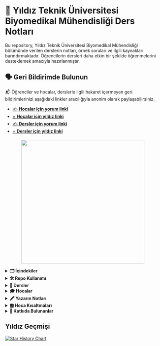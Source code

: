 # 📖 Yıldız Teknik Üniversitesi Biyomedikal Mühendisliği Ders Notları

Bu repository, Yıldız Teknik Üniversitesi Biyomedikal Mühendisliği bölümünde verilen derslerin notları, örnek soruları ve ilgili kaynakları barındırmaktadır. Öğrencilerin dersleri daha etkin bir şekilde öğrenmelerini desteklemek amacıyla hazırlanmıştır.

 ## 🗣️ Geri Bildirimde Bulunun

📬 Öğrenciler ve hocalar, derslerle ilgili hakaret içermeyen geri bildirimlerinizi aşağıdaki linkler aracılığıyla anonim olarak paylaşabilirsiniz.

- [✍️ **Hocalar için yorum linki**](https://forms.gle/iJa1Ebn9kCGTDu1Y9)
- [⭐ **Hocalar için yıldız linki**](https://forms.gle/GmgA72FXY9oYJ2iS6)
- [✍️ **Dersler için yorum linki**](https://forms.gle/bBrBoj5iozdcaCpi6)
- [⭐ **Dersler için yıldız linki**](https://forms.gle/zF7xUKoWrJiJtHzV9)
<p align="center">
<img src="https://komarev.com/ghpvc/?username=baselkelziye&label=Görüntülenme+Sayısı" width="400" height="auto"/>
</p>

<details>
<summary><b>🗂 İçindekiler</b></summary>

## 🗂 İçindekiler

- 🔗 [Repo Kullanımı](#-repo-kullanımı)
</details>

<details>
<summary><b>🛠 Repo Kullanımı</b></summary>




## 🛠 Repo Kullanımı

### ⚙️ Açıklamalar


### 📝 Talimatlar
- 👉 1. Semester - 1. Sınıf 1. Dönem Demektir


### 🔍 Kavramlar
- 💡 **AGNO**
  - 📘 AGNO dönem içindeki derslerin ağırlıklı ortlamasını temsil eder.
- 💡 **Staj**
  - 📘 Staj 30 iş günü yapılır.
</details>

<details>
<summary><b>📖 Dersler</b></summary>




## 📖 Dersler
📄 Bu bölümde, tüm dersler hakkında detaylı bilgiler ve kaynaklar bulunmaktadır. Öğrenciler bu bölümü kullanarak ders materyallerine ve içeriklerine ulaşabilirler.




### 🗓 1. Yıl - Güz


#### 📘 Advanced English 1 👑 En popüler ders (1 oy)
  - 🏷️ **Ders Tipi:** Zorunlu
  - ⭐ **Yıldız Sayıları:**
    - ✅ Dersi Kolay Geçer Miyim: ★★★★★★☆☆☆☆
    - 🎯 Ders Mesleki Açıdan Gerekli Mi: ★★★☆☆☆☆☆☆☆
    - ℹ️ Yıldızlar 1 oy üzerinden hesaplanmıştır. Siz de [linkten](https://forms.gle/zF7xUKoWrJiJtHzV9) anonim şekilde oylamaya katılabilirsiniz.
  - 📂 [Ders Klasörü](https://github.com/Souhib-khalbous/YTU_BME_Arch/tree/main//1-1/Advanced%20English%201)


#### 📘 Differential Equations 
  - 🏷️ **Ders Tipi:** Zorunlu
  - ⭐ **Yıldız Sayıları:**
    - ℹ️ Henüz yıldız veren yok. Siz de [linkten](https://forms.gle/zF7xUKoWrJiJtHzV9) anonim şekilde oylamaya katılabilirsiniz.
  - 📂 [Ders Klasörü](https://github.com/Souhib-khalbous/YTU_BME_Arch/tree/main//1-1/Differential%20Equations)


#### 📘 General Chemistry 
  - 🏷️ **Ders Tipi:** Zorunlu
  - ⭐ **Yıldız Sayıları:**
    - ℹ️ Henüz yıldız veren yok. Siz de [linkten](https://forms.gle/zF7xUKoWrJiJtHzV9) anonim şekilde oylamaya katılabilirsiniz.
  - 📂 [Ders Klasörü](https://github.com/Souhib-khalbous/YTU_BME_Arch/tree/main//1-1/General%20Chemistry)


#### 📘 Introduction to Biomedical Engineering 
  - 🏷️ **Ders Tipi:** Zorunlu
  - ⭐ **Yıldız Sayıları:**
    - ℹ️ Henüz yıldız veren yok. Siz de [linkten](https://forms.gle/zF7xUKoWrJiJtHzV9) anonim şekilde oylamaya katılabilirsiniz.
  - 👨‍🏫 👩‍🏫 **Dersi Yürüten Akademisyenler:**
    - [KAK](#-prof-dr-kamuran-a-kadipaşaoğlu)
  - 📂 [Ders Klasörü](https://github.com/Souhib-khalbous/YTU_BME_Arch/tree/main//1-1/Introduction%20to%20Biomedical%20Engineering)


#### 📘 Introductory Computer Sciences 
  - 🏷️ **Ders Tipi:** Zorunlu
  - ⭐ **Yıldız Sayıları:**
    - ℹ️ Henüz yıldız veren yok. Siz de [linkten](https://forms.gle/zF7xUKoWrJiJtHzV9) anonim şekilde oylamaya katılabilirsiniz.
  - 👨‍🏫 👩‍🏫 **Dersi Yürüten Akademisyenler:**
    - [GS](#-dr-görkem-serbes)
  - 📂 [Ders Klasörü](https://github.com/Souhib-khalbous/YTU_BME_Arch/tree/main//1-1/Introductory%20Computer%20Sciences)


#### 📘 Mathematics 1 
  - 🏷️ **Ders Tipi:** Zorunlu
  - ⭐ **Yıldız Sayıları:**
    - ℹ️ Henüz yıldız veren yok. Siz de [linkten](https://forms.gle/zF7xUKoWrJiJtHzV9) anonim şekilde oylamaya katılabilirsiniz.
  - 📂 [Ders Klasörü](https://github.com/Souhib-khalbous/YTU_BME_Arch/tree/main//1-1/Mathematics%201)


#### 📘 Physics 1 
  - 🏷️ **Ders Tipi:** Zorunlu
  - ⭐ **Yıldız Sayıları:**
    - ✅ Dersi Kolay Geçer Miyim: ★★★★☆☆☆☆☆☆
    - 🎯 Ders Mesleki Açıdan Gerekli Mi: ★☆☆☆☆☆☆☆☆☆
    - ℹ️ Yıldızlar 1 oy üzerinden hesaplanmıştır. Siz de [linkten](https://forms.gle/zF7xUKoWrJiJtHzV9) anonim şekilde oylamaya katılabilirsiniz.
  - 📂 [Ders Klasörü](https://github.com/Souhib-khalbous/YTU_BME_Arch/tree/main//1-1/Physics%201)


#### 📘 Turkish language 1 
  - 🏷️ **Ders Tipi:** Zorunlu
  - ⭐ **Yıldız Sayıları:**
    - ℹ️ Henüz yıldız veren yok. Siz de [linkten](https://forms.gle/zF7xUKoWrJiJtHzV9) anonim şekilde oylamaya katılabilirsiniz.
  - 📂 [Ders Klasörü](https://github.com/Souhib-khalbous/YTU_BME_Arch/tree/main//1-1/Turkish%20language%201)

### 🗓 1. Yıl - Bahar


#### 📘 Advanced English 2 
  - 🏷️ **Ders Tipi:** Zorunlu
  - ⭐ **Yıldız Sayıları:**
    - ℹ️ Henüz yıldız veren yok. Siz de [linkten](https://forms.gle/zF7xUKoWrJiJtHzV9) anonim şekilde oylamaya katılabilirsiniz.
  - 📂 [Ders Klasörü](https://github.com/Souhib-khalbous/YTU_BME_Arch/tree/main//1-2/Advanced%20English%202)


#### 📘 Cell Biology 
  - 🏷️ **Ders Tipi:** Zorunlu
  - ⭐ **Yıldız Sayıları:**
    - ℹ️ Henüz yıldız veren yok. Siz de [linkten](https://forms.gle/zF7xUKoWrJiJtHzV9) anonim şekilde oylamaya katılabilirsiniz.
  - 👨‍🏫 👩‍🏫 **Dersi Yürüten Akademisyenler:**
    - [GGP](#-dr-görke-gürel-peközer)
    - [KAK](#-prof-dr-kamuran-a-kadipaşaoğlu)
  - 📂 [Ders Klasörü](https://github.com/Souhib-khalbous/YTU_BME_Arch/tree/main//1-2/Cell%20Biology)


#### 📘 Mathematics 2 
  - 🏷️ **Ders Tipi:** Zorunlu
  - ⭐ **Yıldız Sayıları:**
    - ℹ️ Henüz yıldız veren yok. Siz de [linkten](https://forms.gle/zF7xUKoWrJiJtHzV9) anonim şekilde oylamaya katılabilirsiniz.
  - 📂 [Ders Klasörü](https://github.com/Souhib-khalbous/YTU_BME_Arch/tree/main//1-2/Mathematics%202)


#### 📘 Physics 2 
  - 🏷️ **Ders Tipi:** Zorunlu
  - ⭐ **Yıldız Sayıları:**
    - ℹ️ Henüz yıldız veren yok. Siz de [linkten](https://forms.gle/zF7xUKoWrJiJtHzV9) anonim şekilde oylamaya katılabilirsiniz.
  - 📂 [Ders Klasörü](https://github.com/Souhib-khalbous/YTU_BME_Arch/tree/main//1-2/Physics%202)


#### 📘 Probability& Biostatistics 
  - 🏷️ **Ders Tipi:** Zorunlu
  - ⭐ **Yıldız Sayıları:**
    - ℹ️ Henüz yıldız veren yok. Siz de [linkten](https://forms.gle/zF7xUKoWrJiJtHzV9) anonim şekilde oylamaya katılabilirsiniz.
  - 👨‍🏫 👩‍🏫 **Dersi Yürüten Akademisyenler:**
    - [OG](#-prof-dr-osman-günay--en-popüler-hoca-1-oy)
  - 📂 [Ders Klasörü](https://github.com/Souhib-khalbous/YTU_BME_Arch/tree/main//1-2/Probability&%20Biostatistics)


#### 📘 Turkish language 2 
  - 🏷️ **Ders Tipi:** Zorunlu
  - ⭐ **Yıldız Sayıları:**
    - ℹ️ Henüz yıldız veren yok. Siz de [linkten](https://forms.gle/zF7xUKoWrJiJtHzV9) anonim şekilde oylamaya katılabilirsiniz.
  - 📂 [Ders Klasörü](https://github.com/Souhib-khalbous/YTU_BME_Arch/tree/main//1-2/Turkish%20language%202)

### 🗓 2. Yıl - Güz


#### 📘 Biochemistry 
  - 🏷️ **Ders Tipi:** Zorunlu
  - ⭐ **Yıldız Sayıları:**
    - ✅ Dersi Kolay Geçer Miyim: ★★★★★☆☆☆☆☆
    - 🎯 Ders Mesleki Açıdan Gerekli Mi: ★★★★★★★★★★
    - ℹ️ Yıldızlar 1 oy üzerinden hesaplanmıştır. Siz de [linkten](https://forms.gle/zF7xUKoWrJiJtHzV9) anonim şekilde oylamaya katılabilirsiniz.
  - 👨‍🏫 👩‍🏫 **Dersi Yürüten Akademisyenler:**
    - [GGP](#-dr-görke-gürel-peközer)
  - 📂 [Ders Klasörü](https://github.com/Souhib-khalbous/YTU_BME_Arch/tree/main//2-1/Biochemistry)


#### 📘 Circuit Theory 
  - 🏷️ **Ders Tipi:** Zorunlu
  - ⭐ **Yıldız Sayıları:**
    - ℹ️ Henüz yıldız veren yok. Siz de [linkten](https://forms.gle/zF7xUKoWrJiJtHzV9) anonim şekilde oylamaya katılabilirsiniz.
  - 👨‍🏫 👩‍🏫 **Dersi Yürüten Akademisyenler:**
    - [GS](#-dr-görkem-serbes)
  - 📂 [Ders Klasörü](https://github.com/Souhib-khalbous/YTU_BME_Arch/tree/main//2-1/Circuit%20Theory)


#### 📘 Elective 1-1 
  - 🏷️ **Ders Tipi:** Seçmeli
  - ⭐ **Yıldız Sayıları:**
    - ℹ️ Henüz yıldız veren yok. Siz de [linkten](https://forms.gle/zF7xUKoWrJiJtHzV9) anonim şekilde oylamaya katılabilirsiniz.
  - 📂 [Ders Klasörü](https://github.com/Souhib-khalbous/YTU_BME_Arch/tree/main//2-1/Elective%201-1)


#### 📘 Introduction to Human Anatomy & Physiology 
  - 🏷️ **Ders Tipi:** Zorunlu
  - ⭐ **Yıldız Sayıları:**
    - ℹ️ Henüz yıldız veren yok. Siz de [linkten](https://forms.gle/zF7xUKoWrJiJtHzV9) anonim şekilde oylamaya katılabilirsiniz.
  - 👨‍🏫 👩‍🏫 **Dersi Yürüten Akademisyenler:**
    - [SÖ](#-doç-dr-sakip-önder)
  - 📂 [Ders Klasörü](https://github.com/Souhib-khalbous/YTU_BME_Arch/tree/main//2-1/Introduction%20to%20Human%20Anatomy%20&%20Physiology)


#### 📘 Linear Algebra 
  - 🏷️ **Ders Tipi:** Zorunlu
  - ⭐ **Yıldız Sayıları:**
    - ℹ️ Henüz yıldız veren yok. Siz de [linkten](https://forms.gle/zF7xUKoWrJiJtHzV9) anonim şekilde oylamaya katılabilirsiniz.
  - 📂 [Ders Klasörü](https://github.com/Souhib-khalbous/YTU_BME_Arch/tree/main//2-1/Linear%20Algebra)


#### 📘 Occupational Health And Safety 1 
  - 🏷️ **Ders Tipi:** Zorunlu
  - ⭐ **Yıldız Sayıları:**
    - ℹ️ Henüz yıldız veren yok. Siz de [linkten](https://forms.gle/zF7xUKoWrJiJtHzV9) anonim şekilde oylamaya katılabilirsiniz.
  - 📂 [Ders Klasörü](https://github.com/Souhib-khalbous/YTU_BME_Arch/tree/main//2-1/Occupational%20Health%20And%20Safety%201)


#### 📘 Social Elective 1-1 
  - 🏷️ **Ders Tipi:** Seçmeli
  - ⭐ **Yıldız Sayıları:**
    - ℹ️ Henüz yıldız veren yok. Siz de [linkten](https://forms.gle/zF7xUKoWrJiJtHzV9) anonim şekilde oylamaya katılabilirsiniz.
  - 📂 [Ders Klasörü](https://github.com/Souhib-khalbous/YTU_BME_Arch/tree/main//2-1/Social%20Elective%201-1)

### 🗓 2. Yıl - Bahar


#### 📘 Analog Electronics 
  - 🏷️ **Ders Tipi:** Zorunlu
  - ⭐ **Yıldız Sayıları:**
    - ℹ️ Henüz yıldız veren yok. Siz de [linkten](https://forms.gle/zF7xUKoWrJiJtHzV9) anonim şekilde oylamaya katılabilirsiniz.
  - 👨‍🏫 👩‍🏫 **Dersi Yürüten Akademisyenler:**
    - [İC](#-dr-i̇smail-cantürk)
  - 📂 [Ders Klasörü](https://github.com/Souhib-khalbous/YTU_BME_Arch/tree/main//2-2/Analog%20Electronics)


#### 📘 Electronic Analogy 
  - 🏷️ **Ders Tipi:** Zorunlu
  - ⭐ **Yıldız Sayıları:**
    - ℹ️ Henüz yıldız veren yok. Siz de [linkten](https://forms.gle/zF7xUKoWrJiJtHzV9) anonim şekilde oylamaya katılabilirsiniz.
  - 👨‍🏫 👩‍🏫 **Dersi Yürüten Akademisyenler:**
    - [İC](#-dr-i̇smail-cantürk)
  - 📂 [Ders Klasörü](https://github.com/Souhib-khalbous/YTU_BME_Arch/tree/main//2-2/Electronic%20Analogy)


#### 📘 Logic Design 
  - 🏷️ **Ders Tipi:** Zorunlu
  - ⭐ **Yıldız Sayıları:**
    - ℹ️ Henüz yıldız veren yok. Siz de [linkten](https://forms.gle/zF7xUKoWrJiJtHzV9) anonim şekilde oylamaya katılabilirsiniz.
  - 👨‍🏫 👩‍🏫 **Dersi Yürüten Akademisyenler:**
    - [GS](#-dr-görkem-serbes)
  - 📂 [Ders Klasörü](https://github.com/Souhib-khalbous/YTU_BME_Arch/tree/main//2-2/Logic%20Design)


#### 📘 Numerical Methods in Biomedical Engineering 
  - 🏷️ **Ders Tipi:** Zorunlu
  - ⭐ **Yıldız Sayıları:**
    - ℹ️ Henüz yıldız veren yok. Siz de [linkten](https://forms.gle/zF7xUKoWrJiJtHzV9) anonim şekilde oylamaya katılabilirsiniz.
  - 👨‍🏫 👩‍🏫 **Dersi Yürüten Akademisyenler:**
    - [OG](#-prof-dr-osman-günay--en-popüler-hoca-1-oy)
  - 📂 [Ders Klasörü](https://github.com/Souhib-khalbous/YTU_BME_Arch/tree/main//2-2/Numerical%20Methods%20in%20Biomedical%20Engineering)


#### 📘 Occupational Health And Safety 2 
  - 🏷️ **Ders Tipi:** Zorunlu
  - ⭐ **Yıldız Sayıları:**
    - ℹ️ Henüz yıldız veren yok. Siz de [linkten](https://forms.gle/zF7xUKoWrJiJtHzV9) anonim şekilde oylamaya katılabilirsiniz.
  - 📂 [Ders Klasörü](https://github.com/Souhib-khalbous/YTU_BME_Arch/tree/main//2-2/Occupational%20Health%20And%20Safety%202)


#### 📘 Signals & Systems 
  - 🏷️ **Ders Tipi:** Zorunlu
  - ⭐ **Yıldız Sayıları:**
    - ℹ️ Henüz yıldız veren yok. Siz de [linkten](https://forms.gle/zF7xUKoWrJiJtHzV9) anonim şekilde oylamaya katılabilirsiniz.
  - 👨‍🏫 👩‍🏫 **Dersi Yürüten Akademisyenler:**
    - [KAK](#-prof-dr-kamuran-a-kadipaşaoğlu)
  - 📂 [Ders Klasörü](https://github.com/Souhib-khalbous/YTU_BME_Arch/tree/main//2-2/Signals%20&%20Systems)


#### 📘 Social Elective 2-1 
  - 🏷️ **Ders Tipi:** Seçmeli
  - ⭐ **Yıldız Sayıları:**
    - ℹ️ Henüz yıldız veren yok. Siz de [linkten](https://forms.gle/zF7xUKoWrJiJtHzV9) anonim şekilde oylamaya katılabilirsiniz.

### 🗓 3. Yıl - Güz


#### 📘 Biomechanics 1 
  - 🏷️ **Ders Tipi:** Zorunlu
  - ⭐ **Yıldız Sayıları:**
    - ℹ️ Henüz yıldız veren yok. Siz de [linkten](https://forms.gle/zF7xUKoWrJiJtHzV9) anonim şekilde oylamaya katılabilirsiniz.
  - 👨‍🏫 👩‍🏫 **Dersi Yürüten Akademisyenler:**
    - [AA](#-doç-dr-ali-akpek)
  - 📂 [Ders Klasörü](https://github.com/Souhib-khalbous/YTU_BME_Arch/tree/main//3-1/Biomechanics%201)


#### 📘 Biosignal Processing 
  - 🏷️ **Ders Tipi:** Zorunlu
  - ⭐ **Yıldız Sayıları:**
    - ℹ️ Henüz yıldız veren yok. Siz de [linkten](https://forms.gle/zF7xUKoWrJiJtHzV9) anonim şekilde oylamaya katılabilirsiniz.
  - 👨‍🏫 👩‍🏫 **Dersi Yürüten Akademisyenler:**
    - [İC](#-dr-i̇smail-cantürk)
  - 📂 [Ders Klasörü](https://github.com/Souhib-khalbous/YTU_BME_Arch/tree/main//3-1/Biosignal%20Processing)


#### 📘 Biothermodynamics 
  - 🏷️ **Ders Tipi:** Zorunlu
  - ⭐ **Yıldız Sayıları:**
    - ℹ️ Henüz yıldız veren yok. Siz de [linkten](https://forms.gle/zF7xUKoWrJiJtHzV9) anonim şekilde oylamaya katılabilirsiniz.
  - 👨‍🏫 👩‍🏫 **Dersi Yürüten Akademisyenler:**
    - [GGP](#-dr-görke-gürel-peközer)
  - 📂 [Ders Klasörü](https://github.com/Souhib-khalbous/YTU_BME_Arch/tree/main//3-1/Biothermodynamics)


#### 📘 Introduction to Microcontroller Programming 
  - 🏷️ **Ders Tipi:** Zorunlu
  - ⭐ **Yıldız Sayıları:**
    - ℹ️ Henüz yıldız veren yok. Siz de [linkten](https://forms.gle/zF7xUKoWrJiJtHzV9) anonim şekilde oylamaya katılabilirsiniz.
  - 👨‍🏫 👩‍🏫 **Dersi Yürüten Akademisyenler:**
    - [İC](#-dr-i̇smail-cantürk)
  - 📂 [Ders Klasörü](https://github.com/Souhib-khalbous/YTU_BME_Arch/tree/main//3-1/Introduction%20to%20Microcontroller%20Programming)


#### 📘 Principles of Atatürk and History of Modern Turkey 1 
  - 🏷️ **Ders Tipi:** Zorunlu
  - ⭐ **Yıldız Sayıları:**
    - ℹ️ Henüz yıldız veren yok. Siz de [linkten](https://forms.gle/zF7xUKoWrJiJtHzV9) anonim şekilde oylamaya katılabilirsiniz.
  - 📂 [Ders Klasörü](https://github.com/Souhib-khalbous/YTU_BME_Arch/tree/main//3-1/Principles%20of%20Atatürk%20and%20History%20of%20Modern%20Turkey%201)

### 🗓 3. Yıl - Bahar


#### 📘 Biomaterials 
  - 🏷️ **Ders Tipi:** Zorunlu
  - ⭐ **Yıldız Sayıları:**
    - ℹ️ Henüz yıldız veren yok. Siz de [linkten](https://forms.gle/zF7xUKoWrJiJtHzV9) anonim şekilde oylamaya katılabilirsiniz.
  - 👨‍🏫 👩‍🏫 **Dersi Yürüten Akademisyenler:**
    - [SÖ](#-doç-dr-sakip-önder)
  - 📂 [Ders Klasörü](https://github.com/Souhib-khalbous/YTU_BME_Arch/tree/main//3-2/Biomaterials)


#### 📘 Biomechanics 2 
  - 🏷️ **Ders Tipi:** Zorunlu
  - ⭐ **Yıldız Sayıları:**
    - ℹ️ Henüz yıldız veren yok. Siz de [linkten](https://forms.gle/zF7xUKoWrJiJtHzV9) anonim şekilde oylamaya katılabilirsiniz.
  - 👨‍🏫 👩‍🏫 **Dersi Yürüten Akademisyenler:**
    - [AA](#-doç-dr-ali-akpek)
  - 📂 [Ders Klasörü](https://github.com/Souhib-khalbous/YTU_BME_Arch/tree/main//3-2/Biomechanics%202)


#### 📘 Biomedical Modeling & Simulation 
  - 🏷️ **Ders Tipi:** Zorunlu
  - ⭐ **Yıldız Sayıları:**
    - ℹ️ Henüz yıldız veren yok. Siz de [linkten](https://forms.gle/zF7xUKoWrJiJtHzV9) anonim şekilde oylamaya katılabilirsiniz.
  - 👨‍🏫 👩‍🏫 **Dersi Yürüten Akademisyenler:**
    - [KAK](#-prof-dr-kamuran-a-kadipaşaoğlu)
  - 📂 [Ders Klasörü](https://github.com/Souhib-khalbous/YTU_BME_Arch/tree/main//3-2/Biomedical%20Modeling%20&%20Simulation)


#### 📘 Medical Instrumentation 
  - 🏷️ **Ders Tipi:** Zorunlu
  - ⭐ **Yıldız Sayıları:**
    - ℹ️ Henüz yıldız veren yok. Siz de [linkten](https://forms.gle/zF7xUKoWrJiJtHzV9) anonim şekilde oylamaya katılabilirsiniz.
  - 👨‍🏫 👩‍🏫 **Dersi Yürüten Akademisyenler:**
    - [SÖ](#-doç-dr-sakip-önder)
  - 📂 [Ders Klasörü](https://github.com/Souhib-khalbous/YTU_BME_Arch/tree/main//3-2/Medical%20Instrumentation)


#### 📘 Principles of Atatürk and History of Modern Turkey 2 
  - 🏷️ **Ders Tipi:** Zorunlu
  - ⭐ **Yıldız Sayıları:**
    - ℹ️ Henüz yıldız veren yok. Siz de [linkten](https://forms.gle/zF7xUKoWrJiJtHzV9) anonim şekilde oylamaya katılabilirsiniz.
  - 📂 [Ders Klasörü](https://github.com/Souhib-khalbous/YTU_BME_Arch/tree/main//3-2/Principles%20of%20Atatürk%20and%20History%20of%20Modern%20Turkey%202)


#### 📘 Professional Internship 
  - 🏷️ **Ders Tipi:** Zorunlu
  - ⭐ **Yıldız Sayıları:**
    - ℹ️ Henüz yıldız veren yok. Siz de [linkten](https://forms.gle/zF7xUKoWrJiJtHzV9) anonim şekilde oylamaya katılabilirsiniz.
  - 📂 [Ders Klasörü](https://github.com/Souhib-khalbous/YTU_BME_Arch/tree/main//3-2/Professional%20Internship)

### 🗓 4. Yıl - Güz


#### 📘 Elective 2-1 
  - 🏷️ **Ders Tipi:** Seçmeli
  - ⭐ **Yıldız Sayıları:**
    - ℹ️ Henüz yıldız veren yok. Siz de [linkten](https://forms.gle/zF7xUKoWrJiJtHzV9) anonim şekilde oylamaya katılabilirsiniz.


#### 📘 Engineering Design 
  - 🏷️ **Ders Tipi:** Zorunlu
  - ⭐ **Yıldız Sayıları:**
    - ℹ️ Henüz yıldız veren yok. Siz de [linkten](https://forms.gle/zF7xUKoWrJiJtHzV9) anonim şekilde oylamaya katılabilirsiniz.
  - 📂 [Ders Klasörü](https://github.com/Souhib-khalbous/YTU_BME_Arch/tree/main//4-1/Engineering%20Design)


#### 📘 Medical Imaging 
  - 🏷️ **Ders Tipi:** Zorunlu
  - ⭐ **Yıldız Sayıları:**
    - ℹ️ Henüz yıldız veren yok. Siz de [linkten](https://forms.gle/zF7xUKoWrJiJtHzV9) anonim şekilde oylamaya katılabilirsiniz.
  - 👨‍🏫 👩‍🏫 **Dersi Yürüten Akademisyenler:**
    - [OG](#-prof-dr-osman-günay--en-popüler-hoca-1-oy)
  - 📂 [Ders Klasörü](https://github.com/Souhib-khalbous/YTU_BME_Arch/tree/main//4-1/Medical%20Imaging)


#### 📘 Social Elective 2-2 
  - 🏷️ **Ders Tipi:** Seçmeli
  - ⭐ **Yıldız Sayıları:**
    - ℹ️ Henüz yıldız veren yok. Siz de [linkten](https://forms.gle/zF7xUKoWrJiJtHzV9) anonim şekilde oylamaya katılabilirsiniz.
  - 📂 [Ders Klasörü](https://github.com/Souhib-khalbous/YTU_BME_Arch/tree/main//4-1/Social%20Elective%202-2)

### 🗓 4. Yıl - Bahar


#### 📘 Graduation Thesis 
  - 🏷️ **Ders Tipi:** Zorunlu
  - ⭐ **Yıldız Sayıları:**
    - ℹ️ Henüz yıldız veren yok. Siz de [linkten](https://forms.gle/zF7xUKoWrJiJtHzV9) anonim şekilde oylamaya katılabilirsiniz.
  - 📂 [Ders Klasörü](https://github.com/Souhib-khalbous/YTU_BME_Arch/tree/main//4-2/Graduation%20Thesis)


#### 📘 Social Elective 1-2 
  - 🏷️ **Ders Tipi:** Seçmeli
  - ⭐ **Yıldız Sayıları:**
    - ℹ️ Henüz yıldız veren yok. Siz de [linkten](https://forms.gle/zF7xUKoWrJiJtHzV9) anonim şekilde oylamaya katılabilirsiniz.


#### 📘 Therapeutic and Prosthetic Devices 
  - 🏷️ **Ders Tipi:** Zorunlu
  - ⭐ **Yıldız Sayıları:**
    - ℹ️ Henüz yıldız veren yok. Siz de [linkten](https://forms.gle/zF7xUKoWrJiJtHzV9) anonim şekilde oylamaya katılabilirsiniz.
  - 👨‍🏫 👩‍🏫 **Dersi Yürüten Akademisyenler:**
    - [AA](#-doç-dr-ali-akpek)
  - 📂 [Ders Klasörü](https://github.com/Souhib-khalbous/YTU_BME_Arch/tree/main//4-2/Therapeutic%20and%20Prosthetic%20Devices)

### 🗓 Mesleki Seçmeli


#### 📘 Fluid Mechanics 
  - 🏷️ **Ders Tipi:** Mesleki Seçmeli
  - ⭐ **Yıldız Sayıları:**
    - ℹ️ Henüz yıldız veren yok. Siz de [linkten](https://forms.gle/zF7xUKoWrJiJtHzV9) anonim şekilde oylamaya katılabilirsiniz.
  - 👨‍🏫 👩‍🏫 **Dersi Yürüten Akademisyenler:**
    - [AA](#-doç-dr-ali-akpek)
  - 📂 [Ders Klasörü](https://github.com/Souhib-khalbous/YTU_BME_Arch/tree/main//Mesleki%20Seçmeli/Fluid%20Mechanics)


#### 📘 Image Processing 
  - 🏷️ **Ders Tipi:** Mesleki Seçmeli
  - ⭐ **Yıldız Sayıları:**
    - ℹ️ Henüz yıldız veren yok. Siz de [linkten](https://forms.gle/zF7xUKoWrJiJtHzV9) anonim şekilde oylamaya katılabilirsiniz.
  - 📂 [Ders Klasörü](https://github.com/Souhib-khalbous/YTU_BME_Arch/tree/main//Mesleki%20Seçmeli/Image%20Processing)


#### 📘 Occupational Elective 1-1 
  - 🏷️ **Ders Tipi:** Mesleki Seçmeli
  - ⭐ **Yıldız Sayıları:**
    - ℹ️ Henüz yıldız veren yok. Siz de [linkten](https://forms.gle/zF7xUKoWrJiJtHzV9) anonim şekilde oylamaya katılabilirsiniz.
  - 📂 [Ders Klasörü](https://github.com/Souhib-khalbous/YTU_BME_Arch/tree/main//Mesleki%20Seçmeli/Occupational%20Elective%201-1)


#### 📘 Occupational Elective 1-2 
  - 🏷️ **Ders Tipi:** Mesleki Seçmeli
  - ⭐ **Yıldız Sayıları:**
    - ℹ️ Henüz yıldız veren yok. Siz de [linkten](https://forms.gle/zF7xUKoWrJiJtHzV9) anonim şekilde oylamaya katılabilirsiniz.


#### 📘 Occupational Elective 1-3 
  - 🏷️ **Ders Tipi:** Mesleki Seçmeli
  - ⭐ **Yıldız Sayıları:**
    - ℹ️ Henüz yıldız veren yok. Siz de [linkten](https://forms.gle/zF7xUKoWrJiJtHzV9) anonim şekilde oylamaya katılabilirsiniz.
  - 📂 [Ders Klasörü](https://github.com/Souhib-khalbous/YTU_BME_Arch/tree/main//Mesleki%20Seçmeli/Occupational%20Elective%201-1)


#### 📘 Occupational Elective 1-5 
  - 🏷️ **Ders Tipi:** Mesleki Seçmeli
  - ⭐ **Yıldız Sayıları:**
    - ℹ️ Henüz yıldız veren yok. Siz de [linkten](https://forms.gle/zF7xUKoWrJiJtHzV9) anonim şekilde oylamaya katılabilirsiniz.
  - 📂 [Ders Klasörü](https://github.com/Souhib-khalbous/YTU_BME_Arch/tree/main//Mesleki%20Seçmeli/Occupational%20Elective%201-1)


#### 📘 Occupational Elective 2-1 
  - 🏷️ **Ders Tipi:** Mesleki Seçmeli
  - ⭐ **Yıldız Sayıları:**
    - ℹ️ Henüz yıldız veren yok. Siz de [linkten](https://forms.gle/zF7xUKoWrJiJtHzV9) anonim şekilde oylamaya katılabilirsiniz.


#### 📘 Occupational Elective 2-2 
  - 🏷️ **Ders Tipi:** Mesleki Seçmeli
  - ⭐ **Yıldız Sayıları:**
    - ℹ️ Henüz yıldız veren yok. Siz de [linkten](https://forms.gle/zF7xUKoWrJiJtHzV9) anonim şekilde oylamaya katılabilirsiniz.
  - 📂 [Ders Klasörü](https://github.com/Souhib-khalbous/YTU_BME_Arch/tree/main//Mesleki%20Seçmeli/Occupational%20Elective%202-2)


#### 📘 Occupational Elective 2-3 
  - 🏷️ **Ders Tipi:** Mesleki Seçmeli
  - ⭐ **Yıldız Sayıları:**
    - ℹ️ Henüz yıldız veren yok. Siz de [linkten](https://forms.gle/zF7xUKoWrJiJtHzV9) anonim şekilde oylamaya katılabilirsiniz.
  - 📂 [Ders Klasörü](https://github.com/Souhib-khalbous/YTU_BME_Arch/tree/main//Mesleki%20Seçmeli/Occupational%20Elective%202-2)


#### 📘 Occupational Elective 2-4 
  - 🏷️ **Ders Tipi:** Mesleki Seçmeli
  - ⭐ **Yıldız Sayıları:**
    - ℹ️ Henüz yıldız veren yok. Siz de [linkten](https://forms.gle/zF7xUKoWrJiJtHzV9) anonim şekilde oylamaya katılabilirsiniz.
  - 📂 [Ders Klasörü](https://github.com/Souhib-khalbous/YTU_BME_Arch/tree/main//Mesleki%20Seçmeli/Occupational%20Elective%202-2)

### 🗓 Artık Güncel Müfredata Dahil Olmayan Dersler


#### 📘 Computer Aided Design 
  - 🏷️ **Ders Tipi:** Zorunlu
  - ⭐ **Yıldız Sayıları:**
    - ℹ️ Henüz yıldız veren yok. Siz de [linkten](https://forms.gle/zF7xUKoWrJiJtHzV9) anonim şekilde oylamaya katılabilirsiniz.
  - 📂 [Ders Klasörü](https://github.com/Souhib-khalbous/YTU_BME_Arch/tree/main//1-2/Computer%20Aided%20Design)
  - ℹ️ Dersin içeriği güncel değil
    - Bu ders artık müfredata dahil değildir. Ya tamamen kaldırılmış, ya ismi ve içeriği güncellenmiş ya da birleştirilmiş olabilir.


#### 📘 General Internship 
  - 🏷️ **Ders Tipi:** Zorunlu
  - ⭐ **Yıldız Sayıları:**
    - ℹ️ Henüz yıldız veren yok. Siz de [linkten](https://forms.gle/zF7xUKoWrJiJtHzV9) anonim şekilde oylamaya katılabilirsiniz.
  - 📂 [Ders Klasörü](https://github.com/Souhib-khalbous/YTU_BME_Arch/tree/main//2-2/General%20Internship)
  - ℹ️ Dersin içeriği güncel değil
    - Bu ders artık müfredata dahil değildir. Ya tamamen kaldırılmış, ya ismi ve içeriği güncellenmiş ya da birleştirilmiş olabilir.


#### 📘 Occupational Elective 1-4 
  - 🏷️ **Ders Tipi:** Mesleki Seçmeli
  - ⭐ **Yıldız Sayıları:**
    - ℹ️ Henüz yıldız veren yok. Siz de [linkten](https://forms.gle/zF7xUKoWrJiJtHzV9) anonim şekilde oylamaya katılabilirsiniz.
  - 📂 [Ders Klasörü](https://github.com/Souhib-khalbous/YTU_BME_Arch/tree/main//Mesleki%20Seçmeli/Occupational%20Elective%201-1)
  - ℹ️ Dersin içeriği güncel değil
    - Bu ders artık müfredata dahil değildir. Ya tamamen kaldırılmış, ya ismi ve içeriği güncellenmiş ya da birleştirilmiş olabilir.
</details>

<details>
<summary><b>🎓 Hocalar</b></summary>




## 🎓 Hocalar
📚 Bu bölüm, Yıldız Teknik Üniversitesi Biyomedikal Mühendisliği bölümündeki hocaların detaylı bilgilerini içerir. Hocaların adları, ofis bilgileri, araştırma sayfalarının bağlantıları ve verdikleri bazı dersler bu bölümde listelenmektedir. Öğrenciler ve diğer ilgililer için hocalar hakkında temel bilgiler ve iletişim detayları sunulmaktadır. Hocaların puanlamaları tamamen subjektiftir ve  0-10 yıldız arasında yapılmıştır.




### Profesörler



#### 👩‍🏫 Prof. Dr. Kamuran A. KADIPAŞAOĞLU 
- 🚪 **Ofis:** A-205
- 🔗 **Araştırma Sayfası:** [https://avesis.yildiz.edu.tr/kamuran](https://avesis.yildiz.edu.tr/kamuran)
- 💬 **Öğrenci Görüşleri:**
  - ℹ️ Siz de [linkten](https://forms.gle/iJa1Ebn9kCGTDu1Y9) anonim şekilde görüşlerinizi belirtebilirsiniz.
- 📚 **Verdiği Dersler:**
  - 📖 [Biomedical Modeling & Simulation](#-biomedical-modeling--simulation)
  - 📖 [Cell Biology](#-cell-biology)
  - 📖 [Introduction to Biomedical Engineering](#-introduction-to-biomedical-engineering)
  - 📖 [Signals & Systems](#-signals--systems)
- ⭐ **Yıldız Sayıları:**
  - ℹ️ Henüz yıldız veren yok. Siz de [linkten](https://forms.gle/GmgA72FXY9oYJ2iS6) anonim şekilde oylamaya katılabilirsiniz.



#### 👩‍🏫 Prof. Dr. Mihrigül ALTAN 
- 🚪 **Ofis:** 
- 🔗 **Araştırma Sayfası:** []()
- 💬 **Öğrenci Görüşleri:**
  - ℹ️ Siz de [linkten](https://forms.gle/iJa1Ebn9kCGTDu1Y9) anonim şekilde görüşlerinizi belirtebilirsiniz.
- 📚 **Verdiği Dersler:**
  - 📖 Ders bilgileri bulunamadı.
- ⭐ **Yıldız Sayıları:**
  - ℹ️ Henüz yıldız veren yok. Siz de [linkten](https://forms.gle/GmgA72FXY9oYJ2iS6) anonim şekilde oylamaya katılabilirsiniz.



#### 👨‍🏫 Prof. Dr. Osman GÜNAY 👑 En popüler hoca (1 oy)
- 🚪 **Ofis:** B-B001
- 🔗 **Araştırma Sayfası:** [https://avesis.yildiz.edu.tr/ogunay](https://avesis.yildiz.edu.tr/ogunay)
- 💬 **Öğrenci Görüşleri:**
  - ℹ️ Siz de [linkten](https://forms.gle/iJa1Ebn9kCGTDu1Y9) anonim şekilde görüşlerinizi belirtebilirsiniz.
- 📚 **Verdiği Dersler:**
  - 📖 [Medical Imaging](#-medical-imaging)
  - 📖 [Numerical Methods in Biomedical Engineering](#-numerical-methods-in-biomedical-engineering)
  - 📖 [Probability& Biostatistics](#-probability-biostatistics)
- ⭐ **Yıldız Sayıları:**
  - 🎭 Dersi Zevkli Anlatır Mı:	★★★★★★★★★☆
  - 🛣️ Dersi Kolay Geçer Miyim:	★★★★★★★★☆☆
  - 🧠 Dersi Öğrenir Miyim:	★★★★★☆☆☆☆☆
  - 🎉 Derste Eğlenir Miyim:	★★★★★★★★★★
  - ℹ️ Yıldızlar 1 oy üzerinden hesaplanmıştır. Siz de [linkten](https://forms.gle/GmgA72FXY9oYJ2iS6) anonim şekilde oylamaya katılabilirsiniz.



#### 👩‍🏫 Prof. Dr. Taylan YETKİN 
- 🚪 **Ofis:** D-024
- 🔗 **Araştırma Sayfası:** [https://avesis.yildiz.edu.tr/tyetkin/dokumanlar](https://avesis.yildiz.edu.tr/tyetkin/dokumanlar)
- 💬 **Öğrenci Görüşleri:**
  - ℹ️ Siz de [linkten](https://forms.gle/iJa1Ebn9kCGTDu1Y9) anonim şekilde görüşlerinizi belirtebilirsiniz.
- 📚 **Verdiği Dersler:**
  - 📖 Ders bilgileri bulunamadı.
- ⭐ **Yıldız Sayıları:**
  - ℹ️ Henüz yıldız veren yok. Siz de [linkten](https://forms.gle/GmgA72FXY9oYJ2iS6) anonim şekilde oylamaya katılabilirsiniz.

### Doçentler



#### 👨‍🏫 Doç. Dr. Ali AKPEK 
- 🚪 **Ofis:** C-109
- 🔗 **Araştırma Sayfası:** [https://avesis.yildiz.edu.tr/aliakpek](https://avesis.yildiz.edu.tr/aliakpek)
- 💬 **Öğrenci Görüşleri:**
  - ℹ️ Siz de [linkten](https://forms.gle/iJa1Ebn9kCGTDu1Y9) anonim şekilde görüşlerinizi belirtebilirsiniz.
- 📚 **Verdiği Dersler:**
  - 📖 [Fluid Mechanics](#-fluid-mechanics)
  - 📖 [Biomechanics 1](#-biomechanics-1)
  - 📖 [Biomechanics 2](#-biomechanics-2)
  - 📖 [Therapeutic and Prosthetic Devices](#-therapeutic-and-prosthetic-devices)
- ⭐ **Yıldız Sayıları:**
  - ℹ️ Henüz yıldız veren yok. Siz de [linkten](https://forms.gle/GmgA72FXY9oYJ2iS6) anonim şekilde oylamaya katılabilirsiniz.



#### 👨‍🏫 Doç. Dr. Sakip ÖNDER 
- 🚪 **Ofis:** C-308
- 🔗 **Araştırma Sayfası:** [https://avesis.yildiz.edu.tr/sonder/dokumanlar](https://avesis.yildiz.edu.tr/sonder/dokumanlar)
- 💬 **Öğrenci Görüşleri:**
  - ℹ️ Siz de [linkten](https://forms.gle/iJa1Ebn9kCGTDu1Y9) anonim şekilde görüşlerinizi belirtebilirsiniz.
- 📚 **Verdiği Dersler:**
  - 📖 [Biomaterials](#-biomaterials)
  - 📖 [Introduction to Human Anatomy & Physiology](#-introduction-to-human-anatomy--physiology)
  - 📖 [Medical Instrumentation](#-medical-instrumentation)
- ⭐ **Yıldız Sayıları:**
  - ℹ️ Henüz yıldız veren yok. Siz de [linkten](https://forms.gle/GmgA72FXY9oYJ2iS6) anonim şekilde oylamaya katılabilirsiniz.

### Doktor Öğretim Üyeleri



#### 👩‍🏫 Dr. Görke GÜREL PEKÖZER 
- 🚪 **Ofis:** C-311
- 🔗 **Araştırma Sayfası:** [https://avesis.yildiz.edu.tr/gpekozer](https://avesis.yildiz.edu.tr/gpekozer)
- 💬 **Öğrenci Görüşleri:**
  - ℹ️ Siz de [linkten](https://forms.gle/iJa1Ebn9kCGTDu1Y9) anonim şekilde görüşlerinizi belirtebilirsiniz.
- 📚 **Verdiği Dersler:**
  - 📖 [Biothermodynamics](#-biothermodynamics)
  - 📖 [Biochemistry](#-biochemistry)
  - 📖 [Cell Biology](#-cell-biology)
- ⭐ **Yıldız Sayıları:**
  - 🎭 Dersi Zevkli Anlatır Mı:	★★★★★★★★★★
  - 🛣️ Dersi Kolay Geçer Miyim:	★★★★★★★★★★
  - 🧠 Dersi Öğrenir Miyim:	★★★★★★★★★☆
  - 🎉 Derste Eğlenir Miyim:	★★★★★★★★★☆
  - ℹ️ Yıldızlar 1 oy üzerinden hesaplanmıştır. Siz de [linkten](https://forms.gle/GmgA72FXY9oYJ2iS6) anonim şekilde oylamaya katılabilirsiniz.



#### 👨‍🏫 Dr. Görkem SERBES 
- 🚪 **Ofis:** C317
- 🔗 **Araştırma Sayfası:** [https://avesis.yildiz.edu.tr/gserbes](https://avesis.yildiz.edu.tr/gserbes)
- 💬 **Öğrenci Görüşleri:**
  - ℹ️ Siz de [linkten](https://forms.gle/iJa1Ebn9kCGTDu1Y9) anonim şekilde görüşlerinizi belirtebilirsiniz.
- 📚 **Verdiği Dersler:**
  - 📖 [Circuit Theory](#-circuit-theory)
  - 📖 [Introductory Computer Sciences](#-introductory-computer-sciences)
  - 📖 [Logic Design](#-logic-design)
- ⭐ **Yıldız Sayıları:**
  - ℹ️ Henüz yıldız veren yok. Siz de [linkten](https://forms.gle/GmgA72FXY9oYJ2iS6) anonim şekilde oylamaya katılabilirsiniz.



#### 👨‍🏫 Dr. İsmail CANTÜRK 
- 🚪 **Ofis:** B110
- 🔗 **Araştırma Sayfası:** [https://avesis.yildiz.edu.tr/icanturk](https://avesis.yildiz.edu.tr/icanturk)
- 💬 **Öğrenci Görüşleri:**
  - ℹ️ Siz de [linkten](https://forms.gle/iJa1Ebn9kCGTDu1Y9) anonim şekilde görüşlerinizi belirtebilirsiniz.
- 📚 **Verdiği Dersler:**
  - 📖 [Electronic Analogy](#-electronic-analogy)
  - 📖 [Analog Electronics](#-analog-electronics)
  - 📖 [Biosignal Processing](#-biosignal-processing)
  - 📖 [Introduction to Microcontroller Programming](#-introduction-to-microcontroller-programming)
- ⭐ **Yıldız Sayıları:**
  - ℹ️ Henüz yıldız veren yok. Siz de [linkten](https://forms.gle/GmgA72FXY9oYJ2iS6) anonim şekilde oylamaya katılabilirsiniz.
</details>

<details>
<summary><b>🖋 Yazarın Notları</b></summary>


## 🖋 Yazarın Notları

- 📝 Bu repoda birçok insanın emeği geçmiştir. Lütfen siz de destek olmak için bizimle iletişime geçin.
</details>

<details>
<summary><b>🆎 Hoca Kısaltmaları</b></summary>

<h2 align='center'>🆎 Hoca Kısaltmaları</h2>

<p align='center'>🔹 <b>AA</b> &emsp; Doç. Dr. Ali AKPEK 🔹</p>
<p align='center'>🔹 <b>GGP</b> &emsp; Dr. Görke GÜREL PEKÖZER 🔹</p>
<p align='center'>🔹 <b>GS</b> &emsp; Dr. Görkem SERBES 🔹</p>
<p align='center'>🔹 <b>KAK</b> &emsp; Prof. Dr. Kamuran A. KADIPAŞAOĞLU 🔹</p>
<p align='center'>🔹 <b>MA</b> &emsp; Prof. Dr. Mihrigül ALTAN 🔹</p>
<p align='center'>🔹 <b>OG</b> &emsp; Prof. Dr. Osman GÜNAY 🔹</p>
<p align='center'>🔹 <b>SÖ</b> &emsp; Doç. Dr. Sakip ÖNDER 🔹</p>
<p align='center'>🔹 <b>TY</b> &emsp; Prof. Dr. Taylan YETKİN 🔹</p>
<p align='center'>🔹 <b>İC</b> &emsp; Dr. İsmail CANTÜRK 🔹</p>
</details>

<details>
<summary><b>🤝 Katkıda Bulunanlar</b></summary>

<h2 align='center'>🤝 Katkıda Bulunanlar</h2>

Bu bölümde reponun hazırlanmasında katkıda bulunan insanlar listelenmiştir. Siz de katkıda bulunmak isterseniz bizimle iletişime geçin. Ya da merge request gönderin.

<h6 align='center'> <b><i>Souhaib Khalbuss</i></b> </h6>

</details>


## Yıldız Geçmişi
[![Star History Chart](https://api.star-history.com/svg?repos=Souhib-khalbous/YTU_BME_Arch&type=Date)](https://star-history.com/#Souhib-khalbous/YTU_BME_Arch&Date)
